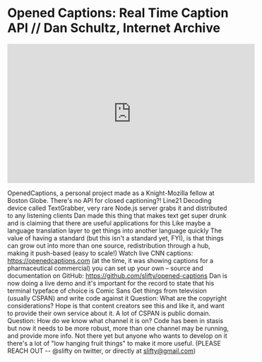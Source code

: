 # Opened Captions: Real Time Caption API // Dan Schultz, Internet Archive

<iframe width="560" height="315" src="https://www.youtube.com/embed/k1KAFgilz3o" frameborder="0" allowfullscreen></iframe>

OpenedCaptions, a personal project made as a Knight-Mozilla fellow at Boston Globe. 
There's no API for closed captioning?!
Line21 Decoding device called TextGrabber, very rare
Node.js server grabs it and distributed to any listening clients
Dan made this thing that makes text get super drunk and is claiming that there are useful applications for this
Like maybe a language translation layer to get things into another language quickly
The value of having a standard (but this isn't a standard yet, FYI), is that things can grow out into more than one source, redistribution through a hub, making it push-based (easy to scale!)
Watch live CNN captions: https://openedcaptions.com (at the time, it was showing captions for a pharmaceutical commercial)
you can set up your own – source and documentation on GitHub: https://github.com/slifty/opened-captions
Dan is now doing a live demo and it's important for the record to state that his terminal typeface of choice is Comic Sans
Get things from television (usually CSPAN) and write code against it
Question: What are the copyright considerations? Hope is that content creators see this and like it, and want to provide their own service about it. A lot of CSPAN is public domain.
Question: How do we know what channel it is on? Code has been in stasis but now it needs to be more robust, more than one channel may be running, and provide more info. Not there yet but anyone who wants to develop on it there's a lot of "low hanging fruit things" to make it more useful.  (PLEASE REACH OUT -- @slifty on twitter, or directly at slifty@gmail.com)

